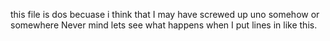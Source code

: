 this file is dos becuase i think that I may have screwed up uno somehow or somewhere
Never mind lets see what happens when 
I put lines in like this.
